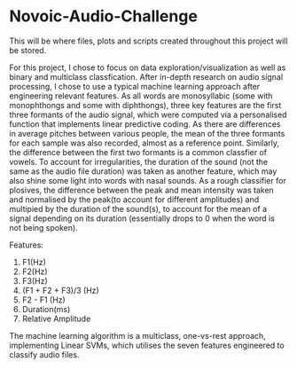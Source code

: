 # Novoic-Audio-Challenge
This will be where files, plots and scripts created throughout this project will be stored.

For this project, I chose to focus on data exploration/visualization as well as binary and multiclass classfication. After in-depth research on audio signal processing, I chose to use a typical machine learning approach after engineering relevant features. As all words are monosyllabic (some with monophthongs and some with diphthongs), three key features are the first three formants of the audio signal, which were computed via a personalised function that implements linear predictive coding. As there are differences in average pitches between various people, the mean of the three formants for each sample was also recorded, almost as a reference point. Similarly, the difference between the first two formants is a common classfier of vowels. To account for irregularities, the duration of the sound (not the same as the audio file duration) was taken as another feature, which may also shine some light into words with nasal sounds. As a rough classifier for plosives, the difference between the peak and mean intensity was taken and normalised by the peak(to account for different amplitudes) and multipied by the duration of the sound(s), to account for the mean of a signal depending on its duration (essentially drops to 0 when the word is not being spoken).

Features:
1. F1(Hz)
2. F2(Hz)
3. F3(Hz)
4. (F1 + F2 + F3)/3 (Hz)
5. F2 - F1 (Hz)
6. Duration(ms)
7. Relative Amplitude

The machine learning algorithm is a multiclass, one-vs-rest approach, implementing Linear SVMs, which utilises the seven features engineered to classify audio files.

